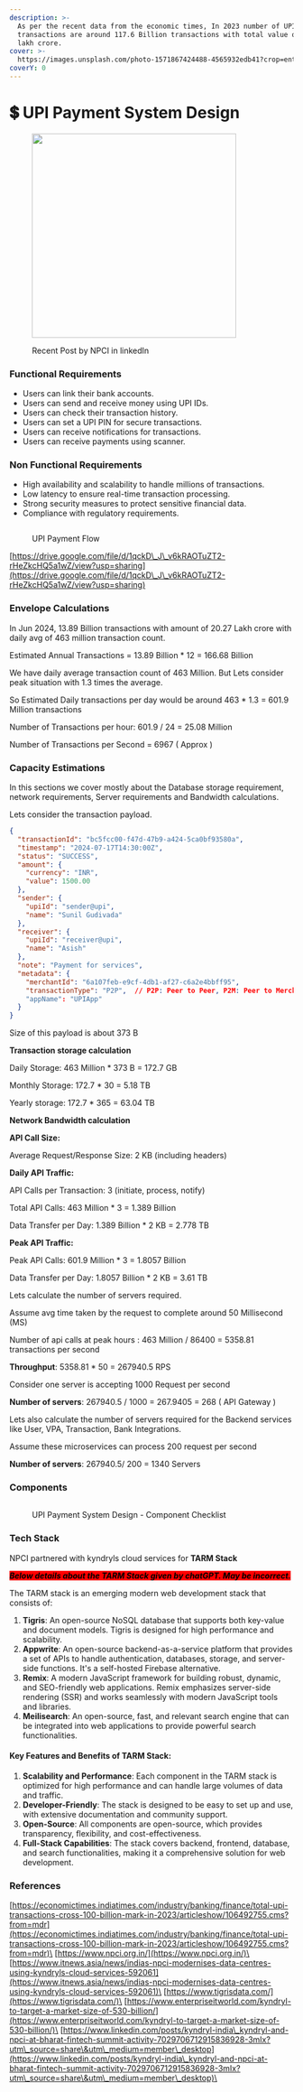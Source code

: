 ```yaml
---
description: >-
  As per the recent data from the economic times, In 2023 number of UPI
  transactions are around 117.6 Billion transactions with total value of 182
  lakh crore.
cover: >-
  https://images.unsplash.com/photo-1571867424488-4565932edb41?crop=entropy&cs=srgb&fm=jpg&ixid=M3wxOTcwMjR8MHwxfHNlYXJjaHwzfHxwYXltZW50fGVufDB8fHx8MTcyMTE2MjIwMHww&ixlib=rb-4.0.3&q=85
coverY: 0
---
```


# 💲 UPI Payment System Design



<figure><img src="../.gitbook/assets/image.png" alt="" width="362"><figcaption><p>Recent Post by NPCI in linkedIn</p></figcaption></figure>

### **Functional Requirements**

* Users can link their bank accounts.
* Users can send and receive money using UPI IDs.
* Users can check their transaction history.
* Users can set a UPI PIN for secure transactions.
* Users can receive notifications for transactions.
* Users can receive payments using scanner.

### **Non Functional Requirements**

* High availability and scalability to handle millions of transactions.
* Low latency to ensure real-time transaction processing.
* Strong security measures to protect sensitive financial data.
* Compliance with regulatory requirements.

<figure><img src="../.gitbook/assets/UPI payment flow.gif" alt=""><figcaption><p>UPI Payment Flow</p></figcaption></figure>

[https://drive.google.com/file/d/1qckD\_J\_v6kRAOTuZT2-rHeZkcHQ5a1wZ/view?usp=sharing](https://drive.google.com/file/d/1qckD\_J\_v6kRAOTuZT2-rHeZkcHQ5a1wZ/view?usp=sharing)

### Envelope Calculations

In Jun 2024, 13.89 Billion transactions with amount of 20.27 Lakh crore with daily avg of 463 million transaction count.&#x20;

Estimated Annual Transactions = 13.89 Billion \* 12 = 166.68 Billion

We have daily average transaction count of 463 Million. But Lets consider peak situation with 1.3 times the average.

So Estimated Daily transactions per day would be around 463 \* 1.3 = 601.9 Million transactions

Number of Transactions per hour: 601.9 / 24 = 25.08 Million&#x20;

Number of Transactions per Second = 6967 ( Approx )

### Capacity Estimations

In this sections we cover mostly about the Database storage requirement, network requirements, Server requirements and Bandwidth calculations.&#x20;

Lets consider the transaction payload.&#x20;

```json
{
  "transactionId": "bc5fcc00-f47d-47b9-a424-5ca0bf93580a",
  "timestamp": "2024-07-17T14:30:00Z",
  "status": "SUCCESS",
  "amount": {
    "currency": "INR",
    "value": 1500.00
  },
  "sender": {
    "upiId": "sender@upi",
    "name": "Sunil Gudivada"
  },
  "receiver": {
    "upiId": "receiver@upi",
    "name": "Asish"
  },
  "note": "Payment for services",
  "metadata": {
    "merchantId": "6a107feb-e9cf-4db1-af27-c6a2e4bbff95",
    "transactionType": "P2P",  // P2P: Peer to Peer, P2M: Peer to Merchant
    "appName": "UPIApp"
  }
}
```

Size of this payload is about 373 B



**Transaction storage calculation**

Daily Storage: 463 Million \* 373 B = 172.7 GB

Monthly Storage: 172.7 \* 30 = 5.18 TB

Yearly storage: 172.7 \* 365 = 63.04 TB



**Network Bandwidth calculation**

**API Call Size:**

Average Request/Response Size: 2 KB (including headers)



**Daily API Traffic:**

API Calls per Transaction: 3 (initiate, process, notify)

Total API Calls: 463 Million \* 3 = 1.389 Billion

Data Transfer per Day: 1.389 Billion \* 2 KB = 2.778 TB



**Peak API Traffic:**

Peak API Calls: 601.9 Million \* 3 = 1.8057 Billion

Data Transfer per Day: 1.8057 Billion \* 2 KB = 3.61 TB



Lets calculate the number of servers required.&#x20;

Assume avg time taken by the request to complete around 50 Millisecond (MS)

Number of api calls at peak hours : 463 Million / 86400 = 5358.81 transactions per second

**Throughput**: 5358.81 \* 50 = 267940.5 RPS



Consider one server is accepting 1000 Request per second

**Number of servers**:  267940.5 / 1000 = 267.9405 = 268 ( API Gateway )



Lets also calculate the number of servers required for the Backend services like User, VPA, Transaction, Bank Integrations.&#x20;

Assume these microservices can process 200 request per second

**Number of servers**:  267940.5/ 200 = 1340 Servers

### Components

<figure><img src="../.gitbook/assets/UPI Payment - System Design Component Checklist.png" alt=""><figcaption><p>UPI Payment System Design - Component Checklist</p></figcaption></figure>

### Tech Stack

NPCI partnered with kyndryls cloud services for **TARM Stack**

_<mark style="background-color:red;">**Below details about the TARM Stack given by chatGPT. May be incorrect.**</mark>_

The TARM stack is an emerging modern web development stack that consists of:

1. **Tigris**: An open-source NoSQL database that supports both key-value and document models. Tigris is designed for high performance and scalability.
2. **Appwrite**: An open-source backend-as-a-service platform that provides a set of APIs to handle authentication, databases, storage, and server-side functions. It's a self-hosted Firebase alternative.
3. **Remix**: A modern JavaScript framework for building robust, dynamic, and SEO-friendly web applications. Remix emphasizes server-side rendering (SSR) and works seamlessly with modern JavaScript tools and libraries.
4. **Meilisearch**: An open-source, fast, and relevant search engine that can be integrated into web applications to provide powerful search functionalities.

#### Key Features and Benefits of TARM Stack:

1. **Scalability and Performance**: Each component in the TARM stack is optimized for high performance and can handle large volumes of data and traffic.
2. **Developer-Friendly**: The stack is designed to be easy to set up and use, with extensive documentation and community support.
3. **Open-Source**: All components are open-source, which provides transparency, flexibility, and cost-effectiveness.
4. **Full-Stack Capabilities**: The stack covers backend, frontend, database, and search functionalities, making it a comprehensive solution for web development.

### References

[https://economictimes.indiatimes.com/industry/banking/finance/total-upi-transactions-cross-100-billion-mark-in-2023/articleshow/106492755.cms?from=mdr](https://economictimes.indiatimes.com/industry/banking/finance/total-upi-transactions-cross-100-billion-mark-in-2023/articleshow/106492755.cms?from=mdr)\
[https://www.npci.org.in/](https://www.npci.org.in/)\
[https://www.itnews.asia/news/indias-npci-modernises-data-centres-using-kyndryls-cloud-services-592061](https://www.itnews.asia/news/indias-npci-modernises-data-centres-using-kyndryls-cloud-services-592061)\
[https://www.tigrisdata.com/](https://www.tigrisdata.com/)\
[https://www.enterpriseitworld.com/kyndryl-to-target-a-market-size-of-530-billion/](https://www.enterpriseitworld.com/kyndryl-to-target-a-market-size-of-530-billion/)\
[https://www.linkedin.com/posts/kyndryl-india\_kyndryl-and-npci-at-bharat-fintech-summit-activity-7029706712915836928-3mIx?utm\_source=share\&utm\_medium=member\_desktop](https://www.linkedin.com/posts/kyndryl-india\_kyndryl-and-npci-at-bharat-fintech-summit-activity-7029706712915836928-3mIx?utm\_source=share\&utm\_medium=member\_desktop)\
